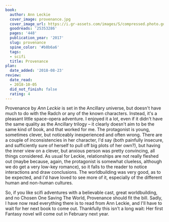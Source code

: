 ```yaml
---
book:
  author: Ann Leckie
  cover_image: provenance.jpg
  cover_image_url: https://i.gr-assets.com/images/S/compressed.photo.goodreads.com/books/1492328037l/25353286._SX98_.jpg
  goodreads: '25353286'
  pages: '448'
  publication_year: '2017'
  slug: provenance
  spine_color: '#b8b6a6'
  tags:
  - scifi
  title: Provenance
plan:
  date_added: '2018-08-23'
review:
  date_read:
  - 2018-10-05
  did_not_finish: false
  rating: 4
---
```


Provenance by *Ann Leckie* is set in the Ancillary universe, but doesn't have much to do with the Radch or any of the known characters. Instead, it's a pleasant little space-opera adventure. I enjoyed it a lot, even if it didn't have the same quality as the Ancillary trilogy – it clearly doesn't aim to be the same kind of book, and that worked for me. The protagonist is young, sometimes clever, but noticeably inexperienced and often wrong. There are a couple of inconsistencies in her character, I'd say (both painfully insecure, and sufficiently sure of herself to pull off big plots of her own?), but having the inner view on a clever, but anxious person was pretty convincing, all things considered. As usual for Leckie, relationships are not really fleshed out (maybe because, again, the protagonist is somewhat clueless, although we do get a very low-key romance), so it falls to the reader to notice interactions and draw conclusions. The worldbuilding was very good, as to be expected, and I'd have loved to see more of it, especially of the different human and non-human cultures.

So, if you like scifi adventures with a believable cast, great worldbuilding, and no Chosen One Saving The World, Provenance should fit the bill. Sadly, I have now read everything there is to read from Ann Leckie, and I'll have to wait for her next book to come out. Thankfully this isn't a long wait: Her first Fantasy novel will come out in February next year.
